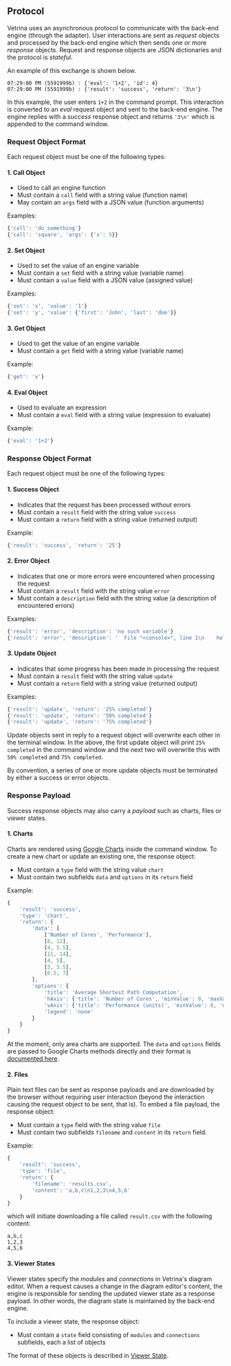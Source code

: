 ## Protocol

Vetrina uses an asynchronous protocol to communicate with the back-end engine
(through the adapter). User interactions are sent as _request_ objects and
processed by the back-end engine which then sends one or more _response_
objects. Request and response objects are JSON dictionaries and the protocol
is _stateful_.

An example of this exchange is shown below.

```
07:29:00 PM (5591999b) : {'eval': '1+2', 'id': 4}
07:29:00 PM (5591999b) : {'result': 'success', 'return': '3\n'}
```

In this example, the user enters `1+2` in the command prompt. This interaction
is converted to an _eval_ request object and sent to the back-end engine. The
engine replies with a _success_ response object and returns `'3\n'` which is
appended to the command window.

### Request Object Format

Each request object must be one of the following types:

#### 1. Call Object

- Used to call an engine function
- Must contain a `call` field with a string value (function name)
- May contain an `args` field with a JSON value (function arguments)

Examples:

```javascript
{'call': 'do_something'}
{'call': 'square', 'args': {'x': 5}}
```

#### 2. Set Object

- Used to set the value of an engine variable
- Must contain a `set` field with a string value (variable name)
- Must contain a `value` field with a JSON value (assigned value)

Examples:

```javascript
{'set': 'x', 'value': '1'}
{'set': 'y', 'value': {'first': 'John', 'last': 'doe'}}
```

#### 3. Get Object

- Used to get the value of an engine variable
- Must contain a `get` field with a string value (variable name)

Example:

```javascript
{'get': 'x'}
```

#### 4. Eval Object

- Used to evaluate an expression
- Must contain a `eval` field with a string value (expression to evaluate)

Example:

```javascript
{'eval': '1+2'}
```

### Response Object Format

Each request object must be one of the following types:

#### 1. Success Object

- Indicates that the request has been processed without errors
- Must contain a `result` field with the string value `success`
- Must contain a `return` field with a string value (returned output)

Example:

```javascript
{'result': 'success', 'return': '25'}
```

#### 2. Error Object

- Indicates that one or more errors were encountered when processing the request
- Must contain a `result` field with the string value `error`
- Must contain a `description` field with the string value (a description of encountered errors)

Examples:

```javascript
{'result': 'error', 'description': 'no such variable'}
{'result': 'error', 'description': '  File "<console>", line 1\n    hello world\n              ^\nSyntaxError: invalid syntax\n'}
```

#### 3. Update Object

- Indicates that some progress has been made in processing the request
- Must contain a `result` field with the string value `update`
- Must contain a `return` field with a string value (returned output)

Examples:

```javascript
{'result': 'update', 'return': '25% completed'}
{'result': 'update', 'return': '50% completed'}
{'result': 'update', 'return': '75% completed'}
```

Update objects sent in reply to a request object will overwrite each other in
the terminal window. In the above, the first update object will print `25%
completed` in the command window and the next two will overwrite this with
`50% completed` and `75% completed`.

By convention, a series of one or more update objects must be terminated by
either a success or error objects.

### Response Payload

Success response objects may also carry a _payload_ such as charts, files or
viewer states.

#### 1. Charts

Charts are rendered using [Google
Charts](https://developers.google.com/chart/) inside the command window. To
create a new chart or update an existing one, the response object:

- Must contain a `type` field with the string value `chart`
- Must contain two subfields `data` and `options` in its `return` field

Example:

```javascript
{
    'result': 'success',
    'type': 'chart',
    'return': {
        'data': [
            ['Number of Cores', 'Performance'],
            [8, 12],
            [4, 5.5],
            [11, 14],
            [4, 5],
            [3, 3.5],
            [6.5, 7]
        ],
        'options': {
            'title': 'Average Shortest Path Computation',
            'hAxis': {'title': 'Number of Cores', 'minValue': 0, 'maxValue': 15},
            'vAxis': {'title': 'Performance (units)', 'minValue': 0, 'maxValue': 15},
            'legend': 'none'
        }
    }
}
```

At the moment, only area charts are supported. The `data` and `options` fields
are passed to Google Charts methods directly and their format is [documented
here](https://developers.google.com/chart/interactive/docs/gallery/areachart).

#### 2. Files

Plain text files can be sent as response payloads and are downloaded by the
browser without requiring user interaction (beyond the interaction causing the
request object to be sent, that is). To embed a file payload, the response
object:

- Must contain a `type` field with the string value `file`
- Must contain two subfields `filename` and `content` in its `return` field.

Example:

```javascript
{
    'result': 'success',
    'type': 'file',
    'return': {
        'filename': 'results.csv',
        'content': 'a,b,c\n1,2,3\n4,5,6'
    }
}
```

which will initiate downloading a file called `result.csv` with the following
content:

```
a,b,c
1,2,3
4,5,6
```

#### 3. Viewer States

Viewer states specify the _modules_ and _connections_ in Vetrina's diagram
editor. When a request causes a change in the diagram editor's content, the
engine is responsible for sending the updated viewer state as a response
payload. In other words, the diagram state is maintained by the back-end
engine.

To include a viewer state, the response object:

- Must contain a `state` field consisting of `modules` and `connections`
subfields, each a list of objects

The format of these objects is described in [Viewer State](viewer-state.md).
